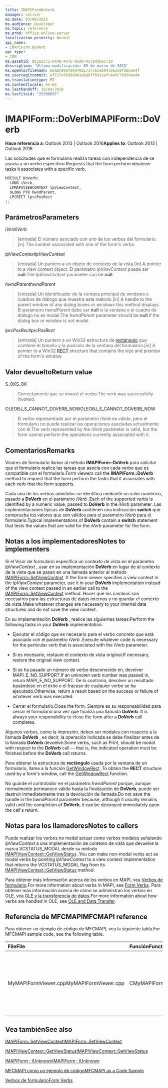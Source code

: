 ```yaml
---
title: IMAPIFormDoVerb
manager: soliver
ms.date: 03/09/2015
ms.audience: Developer
ms.topic: reference
ms.prod: office-online-server
localization_priority: Normal
api_name:
- IMAPIForm.DoVerb
api_type:
- COM
ms.assetid: 8b582571-b448-4476-91d9-4cc94dbec710
description: 'Última modificación: 09 de marzo de 2015'
ms.openlocfilehash: 60a8c89afe0d70a1737c6ce694c66359fd6aae4f
ms.sourcegitcommit: ef717c65d8dd41ababffb01eafc443c79950aed4
ms.translationtype: MT
ms.contentlocale: es-ES
ms.lasthandoff: 10/04/2018
ms.locfileid: "25398097"
---
```

# <a name="imapiformdoverb"></a><span data-ttu-id="4d956-103">IMAPIForm::DoVerb</span><span class="sxs-lookup"><span data-stu-id="4d956-103">IMAPIForm::DoVerb</span></span>

  
  
<span data-ttu-id="4d956-104">**Hace referencia a**: Outlook 2013 | Outlook 2016</span><span class="sxs-lookup"><span data-stu-id="4d956-104">**Applies to**: Outlook 2013 | Outlook 2016</span></span> 
  
<span data-ttu-id="4d956-105">Las solicitudes que el formulario realiza tareas con independencia de se asocia a un verbo específico.</span><span class="sxs-lookup"><span data-stu-id="4d956-105">Requests that the form perform whatever tasks it associates with a specific verb.</span></span>
  
```cpp
HRESULT DoVerb(
  LONG iVerb,
  LPMAPIVIEWCONTEXT lpViewContext,
  ULONG_PTR hwndParent,
  LPCRECT lprcPosRect
);
```

## <a name="parameters"></a><span data-ttu-id="4d956-106">Parámetros</span><span class="sxs-lookup"><span data-stu-id="4d956-106">Parameters</span></span>

 <span data-ttu-id="4d956-107">_iVerb_</span><span class="sxs-lookup"><span data-stu-id="4d956-107">_iVerb_</span></span>
  
> <span data-ttu-id="4d956-108">[entrada] El número asociado con uno de los verbos del formulario.</span><span class="sxs-lookup"><span data-stu-id="4d956-108">[in] The number associated with one of the form's verbs.</span></span>
    
 <span data-ttu-id="4d956-109">_lpViewContext_</span><span class="sxs-lookup"><span data-stu-id="4d956-109">_lpViewContext_</span></span>
  
> <span data-ttu-id="4d956-110">[entrada] Un puntero a un objeto de contexto de la vista.</span><span class="sxs-lookup"><span data-stu-id="4d956-110">[in] A pointer to a view context object.</span></span> <span data-ttu-id="4d956-111">El parámetro _lpViewContext_ puede ser **null**.</span><span class="sxs-lookup"><span data-stu-id="4d956-111">The  _lpViewContext_ parameter can be **null**.</span></span>
    
 <span data-ttu-id="4d956-112">_hwndParent_</span><span class="sxs-lookup"><span data-stu-id="4d956-112">_hwndParent_</span></span>
  
> <span data-ttu-id="4d956-113">[entrada] Un identificador de la ventana principal de windows o cuadros de diálogo que muestra este método.</span><span class="sxs-lookup"><span data-stu-id="4d956-113">[in] A handle to the parent window of any dialog boxes or windows this method displays.</span></span> <span data-ttu-id="4d956-114">El parámetro _hwndParent_ debe ser **null** si la ventana o el cuadro de diálogo no es modal.</span><span class="sxs-lookup"><span data-stu-id="4d956-114">The  _hwndParent_ parameter should be **null** if the dialog box or window is not modal.</span></span> 
    
 <span data-ttu-id="4d956-115">_lprcPosRect_</span><span class="sxs-lookup"><span data-stu-id="4d956-115">_lprcPosRect_</span></span>
  
> <span data-ttu-id="4d956-116">[entrada] Un puntero a un Win32 estructura de [rectángulo](https://msdn.microsoft.com/library/dd162897%28VS.85%29.aspx) que contiene el tamaño y la posición de la ventana del formulario.</span><span class="sxs-lookup"><span data-stu-id="4d956-116">[in] A pointer to a Win32 [RECT](https://msdn.microsoft.com/library/dd162897%28VS.85%29.aspx) structure that contains the size and position of the form's window.</span></span> 
    
## <a name="return-value"></a><span data-ttu-id="4d956-117">Valor devuelto</span><span class="sxs-lookup"><span data-stu-id="4d956-117">Return value</span></span>

<span data-ttu-id="4d956-118">S_OK</span><span class="sxs-lookup"><span data-stu-id="4d956-118">S_OK</span></span> 
  
> <span data-ttu-id="4d956-119">Correctamente que se invocó el verbo.</span><span class="sxs-lookup"><span data-stu-id="4d956-119">The verb was successfully invoked.</span></span>
    
<span data-ttu-id="4d956-120">OLEOBJ_S_CANNOT_DOVERB_NOW</span><span class="sxs-lookup"><span data-stu-id="4d956-120">OLEOBJ_S_CANNOT_DOVERB_NOW</span></span> 
  
> <span data-ttu-id="4d956-121">El verbo representado por el parámetro _iVerb_ es válido, pero el formulario no puede realizar las operaciones asociadas actualmente con él.</span><span class="sxs-lookup"><span data-stu-id="4d956-121">The verb represented by the  _iVerb_ parameter is valid, but the form cannot perform the operations currently associated with it.</span></span> 
    
## <a name="remarks"></a><span data-ttu-id="4d956-122">Comentarios</span><span class="sxs-lookup"><span data-stu-id="4d956-122">Remarks</span></span>

<span data-ttu-id="4d956-123">Visores de formulario llamar al método **IMAPIForm::DoVerb** para solicitar que el formulario realice las tareas que asocia con cada verbo que es compatible con el formulario.</span><span class="sxs-lookup"><span data-stu-id="4d956-123">Form viewers call the **IMAPIForm::DoVerb** method to request that the form perform the tasks that it associates with each verb that the form supports.</span></span> 
  
<span data-ttu-id="4d956-124">Cada uno de los verbos admitidos se identifica mediante un valor numérico, pasado a **DoVerb** en el parámetro _iVerb_ .</span><span class="sxs-lookup"><span data-stu-id="4d956-124">Each of the supported verbs is identified by a numeric value, passed to **DoVerb** in the  _iVerb_ parameter.</span></span> <span data-ttu-id="4d956-125">Las implementaciones típicas de **DoVerb** contienen una instrucción **switch** que comprueba los valores que son válidos para el parámetro _iVerb_ para el formulario.</span><span class="sxs-lookup"><span data-stu-id="4d956-125">Typical implementations of **DoVerb** contain a **switch** statement that tests the values that are valid for the  _iVerb_ parameter for the form.</span></span> 
  
## <a name="notes-to-implementers"></a><span data-ttu-id="4d956-126">Notas a los implementadores</span><span class="sxs-lookup"><span data-stu-id="4d956-126">Notes to implementers</span></span>

<span data-ttu-id="4d956-127">Si el Visor de formulario especifica un contexto de vista en el parámetro _lpViewContext_ , usar en su implementación **DoVerb** en lugar de al contexto de la vista que se pasan en una llamada anterior al método [IMAPIForm::SetViewContext](imapiform-setviewcontext.md) .</span><span class="sxs-lookup"><span data-stu-id="4d956-127">If the form viewer specifies a view context in the  _lpViewContext_ parameter, use it in your **DoVerb** implementation instead of the view context passed in an earlier call to the [IMAPIForm::SetViewContext](imapiform-setviewcontext.md) method.</span></span> <span data-ttu-id="4d956-128">Hacer que los cambios son necesarios para las estructuras de datos internos y no guardar el contexto de vista.</span><span class="sxs-lookup"><span data-stu-id="4d956-128">Make whatever changes are necessary to your internal data structures and do not save the view context.</span></span> 
  
<span data-ttu-id="4d956-129">En su implementación **DoVerb** , realice las siguientes tareas:</span><span class="sxs-lookup"><span data-stu-id="4d956-129">Perform the following tasks in your **DoVerb** implementation:</span></span> 
  
- <span data-ttu-id="4d956-130">Ejecutar el código que es necesario para el verbo concreto que está asociado con el parámetro _iVerb_ .</span><span class="sxs-lookup"><span data-stu-id="4d956-130">Execute whatever code is necessary for the particular verb that is associated with the  _iVerb_ parameter.</span></span> 
    
- <span data-ttu-id="4d956-131">Si es necesario, restaure el contexto de vista original.</span><span class="sxs-lookup"><span data-stu-id="4d956-131">If necessary, restore the original view context.</span></span>
    
- <span data-ttu-id="4d956-132">Si se ha pasado un número de verbo desconocido en, devolver MAPI_E_NO_SUPPORT.</span><span class="sxs-lookup"><span data-stu-id="4d956-132">If an unknown verb number was passed in, return MAPI_E_NO_SUPPORT.</span></span> <span data-ttu-id="4d956-133">De lo contrario, devolver un resultado basándose en el éxito o el fracaso de cualquier verbo se ha ejecutado.</span><span class="sxs-lookup"><span data-stu-id="4d956-133">Otherwise, return a result based on the success or failure of whatever verb was executed.</span></span>
    
- <span data-ttu-id="4d956-134">Cerrar el formulario.</span><span class="sxs-lookup"><span data-stu-id="4d956-134">Close the form.</span></span> <span data-ttu-id="4d956-135">Siempre es su responsabilidad para cerrar el formulario una vez que finaliza una llamada **DoVerb** .</span><span class="sxs-lookup"><span data-stu-id="4d956-135">It is always your responsibility to close the form after a **DoVerb** call completes.</span></span> 
    
<span data-ttu-id="4d956-136">Algunos verbos, como la impresión, deben ser modales con respecto a la llamada **DoVerb** , es decir, la operación indicada se debe finalizar antes de la llamada **DoVerb** devuelve.</span><span class="sxs-lookup"><span data-stu-id="4d956-136">Some verbs, such as Print, should be modal with respect to the **DoVerb** call — that is, the indicated operation must be finished before the **DoVerb** call returns.</span></span> 
  
<span data-ttu-id="4d956-137">Para obtener la estructura de **rectángulo** usada por la ventana de un formulario, llame a la función [GetWindowRect](https://msdn.microsoft.com/library/ms633519) .</span><span class="sxs-lookup"><span data-stu-id="4d956-137">To obtain the **RECT** structure used by a form's window, call the [GetWindowRect](https://msdn.microsoft.com/library/ms633519) function.</span></span> 
  
<span data-ttu-id="4d956-138">No guarde el controlador en el parámetro _hwndParent_ porque, aunque normalmente permanece válido hasta la finalización de **DoVerb**, puede ser destruir inmediatamente tras la devolución de llamada.</span><span class="sxs-lookup"><span data-stu-id="4d956-138">Do not save the handle in the  _hwndParent_ parameter because, although it usually remains valid until the completion of **DoVerb**, it can be destroyed immediately upon the call's return.</span></span>
  
## <a name="notes-to-callers"></a><span data-ttu-id="4d956-139">Notas para los llamadores</span><span class="sxs-lookup"><span data-stu-id="4d956-139">Notes to callers</span></span>

<span data-ttu-id="4d956-140">Puede realizar los verbos no modal actuar como verbos modales señalando _lpViewContext_ a una implementación de contexto de vista que devuelve la marca VCSTATUS_MODAL desde su método [IMAPIViewContext::GetViewStatus](imapiviewcontext-getviewstatus.md) .</span><span class="sxs-lookup"><span data-stu-id="4d956-140">You can make non-modal verbs act as modal verbs by pointing  _lpViewContext_ to a view context implementation that returns the VCSTATUS_MODAL flag from its [IMAPIViewContext::GetViewStatus](imapiviewcontext-getviewstatus.md) method.</span></span> 
  
<span data-ttu-id="4d956-141">Para obtener más información acerca de los verbos en MAPI, vea [Verbos de formulario](form-verbs.md).</span><span class="sxs-lookup"><span data-stu-id="4d956-141">For more information about verbs in MAPI, see [Form Verbs](form-verbs.md).</span></span> <span data-ttu-id="4d956-142">Para obtener más información acerca de cómo se administran los verbos en OLE, vea [OLE y la transferencia de datos](https://msdn.microsoft.com/library/ms693425%28VS.85%29.aspx).</span><span class="sxs-lookup"><span data-stu-id="4d956-142">For more information about how verbs are handled in OLE, see [OLE and Data Transfer](https://msdn.microsoft.com/library/ms693425%28VS.85%29.aspx).</span></span>
  
## <a name="mfcmapi-reference"></a><span data-ttu-id="4d956-143">Referencia de MFCMAPI</span><span class="sxs-lookup"><span data-stu-id="4d956-143">MFCMAPI reference</span></span>

<span data-ttu-id="4d956-144">Para obtener un ejemplo de código de MFCMAPI, vea la siguiente tabla.</span><span class="sxs-lookup"><span data-stu-id="4d956-144">For MFCMAPI sample code, see the following table.</span></span>
  
|<span data-ttu-id="4d956-145">**File**</span><span class="sxs-lookup"><span data-stu-id="4d956-145">**File**</span></span>|<span data-ttu-id="4d956-146">**Función**</span><span class="sxs-lookup"><span data-stu-id="4d956-146">**Function**</span></span>|<span data-ttu-id="4d956-147">**Comentario**</span><span class="sxs-lookup"><span data-stu-id="4d956-147">**Comment**</span></span>|
|:-----|:-----|:-----|
|<span data-ttu-id="4d956-148">MyMAPIFormViewer.cpp</span><span class="sxs-lookup"><span data-stu-id="4d956-148">MyMAPIFormViewer.cpp</span></span>  <br/> |<span data-ttu-id="4d956-149">CMyMAPIFormViewer::CallDoVerb</span><span class="sxs-lookup"><span data-stu-id="4d956-149">CMyMAPIFormViewer::CallDoVerb</span></span>  <br/> |<span data-ttu-id="4d956-150">MFCMAPI usa el método **IMAPIForm::DoVerb** para invocar un verbo en un formulario.</span><span class="sxs-lookup"><span data-stu-id="4d956-150">MFCMAPI uses the **IMAPIForm::DoVerb** method to invoke a verb on a form.</span></span>  <br/> |
   
## <a name="see-also"></a><span data-ttu-id="4d956-151">Vea también</span><span class="sxs-lookup"><span data-stu-id="4d956-151">See also</span></span>



[<span data-ttu-id="4d956-152">IMAPIForm::SetViewContext</span><span class="sxs-lookup"><span data-stu-id="4d956-152">IMAPIForm::SetViewContext</span></span>](imapiform-setviewcontext.md)
  
[<span data-ttu-id="4d956-153">IMAPIViewContext::GetViewStatus</span><span class="sxs-lookup"><span data-stu-id="4d956-153">IMAPIViewContext::GetViewStatus</span></span>](imapiviewcontext-getviewstatus.md)
  
[<span data-ttu-id="4d956-154">IMAPIForm : IUnknown</span><span class="sxs-lookup"><span data-stu-id="4d956-154">IMAPIForm : IUnknown</span></span>](imapiformiunknown.md)


[<span data-ttu-id="4d956-155">MFCMAPI como un ejemplo de código</span><span class="sxs-lookup"><span data-stu-id="4d956-155">MFCMAPI as a Code Sample</span></span>](mfcmapi-as-a-code-sample.md)
  
[<span data-ttu-id="4d956-156">Verbos de formulario</span><span class="sxs-lookup"><span data-stu-id="4d956-156">Form Verbs</span></span>](form-verbs.md)

